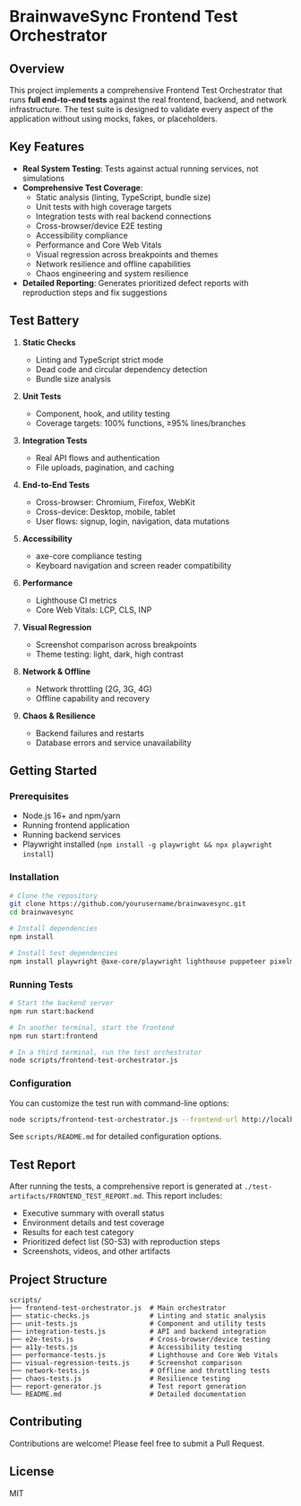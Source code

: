# BrainwaveSync Frontend Test Orchestrator

## Overview

This project implements a comprehensive Frontend Test Orchestrator that runs **full end-to-end tests** against the real frontend, backend, and network infrastructure. The test suite is designed to validate every aspect of the application without using mocks, fakes, or placeholders.

## Key Features

- **Real System Testing**: Tests against actual running services, not simulations
- **Comprehensive Test Coverage**:
  - Static analysis (linting, TypeScript, bundle size)
  - Unit tests with high coverage targets
  - Integration tests with real backend connections
  - Cross-browser/device E2E testing
  - Accessibility compliance
  - Performance and Core Web Vitals
  - Visual regression across breakpoints and themes
  - Network resilience and offline capabilities
  - Chaos engineering and system resilience
- **Detailed Reporting**: Generates prioritized defect reports with reproduction steps and fix suggestions

## Test Battery

1. **Static Checks**
   - Linting and TypeScript strict mode
   - Dead code and circular dependency detection
   - Bundle size analysis

2. **Unit Tests**
   - Component, hook, and utility testing
   - Coverage targets: 100% functions, ≥95% lines/branches

3. **Integration Tests**
   - Real API flows and authentication
   - File uploads, pagination, and caching

4. **End-to-End Tests**
   - Cross-browser: Chromium, Firefox, WebKit
   - Cross-device: Desktop, mobile, tablet
   - User flows: signup, login, navigation, data mutations

5. **Accessibility**
   - axe-core compliance testing
   - Keyboard navigation and screen reader compatibility

6. **Performance**
   - Lighthouse CI metrics
   - Core Web Vitals: LCP, CLS, INP

7. **Visual Regression**
   - Screenshot comparison across breakpoints
   - Theme testing: light, dark, high contrast

8. **Network & Offline**
   - Network throttling (2G, 3G, 4G)
   - Offline capability and recovery

9. **Chaos & Resilience**
   - Backend failures and restarts
   - Database errors and service unavailability

## Getting Started

### Prerequisites

- Node.js 16+ and npm/yarn
- Running frontend application
- Running backend services
- Playwright installed (`npm install -g playwright && npx playwright install`)

### Installation

```bash
# Clone the repository
git clone https://github.com/yourusername/brainwavesync.git
cd brainwavesync

# Install dependencies
npm install

# Install test dependencies
npm install playwright @axe-core/playwright lighthouse puppeteer pixelmatch pngjs eslint typescript madge
```

### Running Tests

```bash
# Start the backend server
npm run start:backend

# In another terminal, start the frontend
npm run start:frontend

# In a third terminal, run the test orchestrator
node scripts/frontend-test-orchestrator.js
```

### Configuration

You can customize the test run with command-line options:

```bash
node scripts/frontend-test-orchestrator.js --frontend-url http://localhost:8080 --backend-url http://localhost:3001 --browsers chromium,firefox
```

See `scripts/README.md` for detailed configuration options.

## Test Report

After running the tests, a comprehensive report is generated at `./test-artifacts/FRONTEND_TEST_REPORT.md`. This report includes:

- Executive summary with overall status
- Environment details and test coverage
- Results for each test category
- Prioritized defect list (S0-S3) with reproduction steps
- Screenshots, videos, and other artifacts

## Project Structure

```
scripts/
├── frontend-test-orchestrator.js  # Main orchestrator
├── static-checks.js               # Linting and static analysis
├── unit-tests.js                  # Component and utility tests
├── integration-tests.js           # API and backend integration
├── e2e-tests.js                   # Cross-browser/device testing
├── a11y-tests.js                  # Accessibility testing
├── performance-tests.js           # Lighthouse and Core Web Vitals
├── visual-regression-tests.js     # Screenshot comparison
├── network-tests.js               # Offline and throttling tests
├── chaos-tests.js                 # Resilience testing
├── report-generator.js            # Test report generation
└── README.md                      # Detailed documentation
```

## Contributing

Contributions are welcome! Please feel free to submit a Pull Request.

## License

MIT